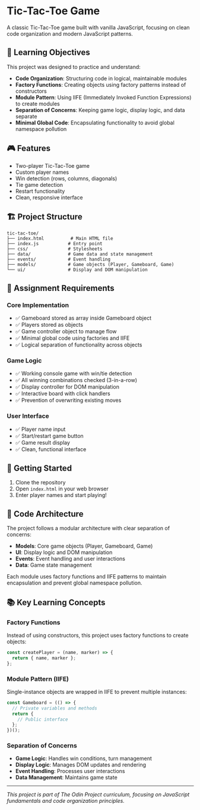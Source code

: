# Tic-Tac-Toe Game

A classic Tic-Tac-Toe game built with vanilla JavaScript, focusing on clean code organization and modern JavaScript patterns.

## 🎯 Learning Objectives

This project was designed to practice and understand:

- **Code Organization**: Structuring code in logical, maintainable modules
- **Factory Functions**: Creating objects using factory patterns instead of constructors
- **Module Pattern**: Using IIFE (Immediately Invoked Function Expressions) to create modules
- **Separation of Concerns**: Keeping game logic, display logic, and data separate
- **Minimal Global Code**: Encapsulating functionality to avoid global namespace pollution

## 🎮 Features

- Two-player Tic-Tac-Toe game
- Custom player names
- Win detection (rows, columns, diagonals)
- Tie game detection
- Restart functionality
- Clean, responsive interface

## 🏗️ Project Structure

```
tic-tac-toe/
├── index.html          # Main HTML file
├── index.js           # Entry point
├── css/               # Stylesheets
├── data/              # Game data and state management
├── events/            # Event handling
├── models/            # Game objects (Player, Gameboard, Game)
└── ui/                # Display and DOM manipulation
```

## 🎯 Assignment Requirements

### Core Implementation
- ✅ Gameboard stored as array inside Gameboard object
- ✅ Players stored as objects
- ✅ Game controller object to manage flow
- ✅ Minimal global code using factories and IIFE
- ✅ Logical separation of functionality across objects

### Game Logic
- ✅ Working console game with win/tie detection
- ✅ All winning combinations checked (3-in-a-row)
- ✅ Display controller for DOM manipulation
- ✅ Interactive board with click handlers
- ✅ Prevention of overwriting existing moves

### User Interface
- ✅ Player name input
- ✅ Start/restart game button
- ✅ Game result display
- ✅ Clean, functional interface

## 🚀 Getting Started

1. Clone the repository
2. Open `index.html` in your web browser
3. Enter player names and start playing!

## 🧠 Code Architecture

The project follows a modular architecture with clear separation of concerns:

- **Models**: Core game objects (Player, Gameboard, Game)
- **UI**: Display logic and DOM manipulation
- **Events**: Event handling and user interactions
- **Data**: Game state management

Each module uses factory functions and IIFE patterns to maintain encapsulation and prevent global namespace pollution.

## 📚 Key Learning Concepts

### Factory Functions
Instead of using constructors, this project uses factory functions to create objects:

```javascript
const createPlayer = (name, marker) => {
  return { name, marker };
};
```

### Module Pattern (IIFE)
Single-instance objects are wrapped in IIFE to prevent multiple instances:

```javascript
const Gameboard = (() => {
  // Private variables and methods
  return {
    // Public interface
  };
})();
```

### Separation of Concerns
- **Game Logic**: Handles win conditions, turn management
- **Display Logic**: Manages DOM updates and rendering
- **Event Handling**: Processes user interactions
- **Data Management**: Maintains game state

---

*This project is part of The Odin Project curriculum, focusing on JavaScript fundamentals and code organization principles.*
